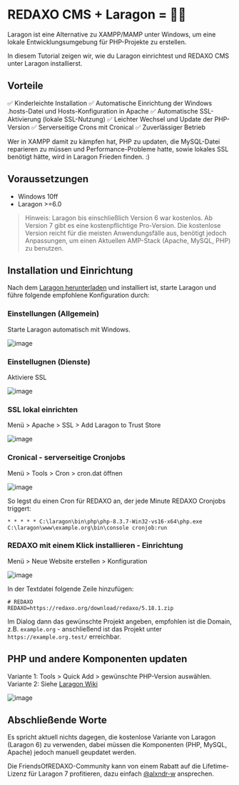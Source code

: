 # REDAXO CMS + Laragon = 🦖💚

Laragon ist eine Alternative zu XAMPP/MAMP unter Windows, um eine lokale Entwicklungsumgebung für PHP-Projekte zu erstellen. 

In diesem Tutorial zeigen wir, wie du Laragon einrichtest und REDAXO CMS unter Laragon installierst.

## Vorteile

✅ Kinderleichte Installation
✅ Automatische Einrichtung der Windows .hosts-Datei und Hosts-Konfiguration in Apache
✅ Automatische SSL-Aktivierung (lokale SSL-Nutzung)
✅ Leichter Wechsel und Update der PHP-Version
✅ Serverseitige Crons mit Cronical
✅ Zuverlässiger Betrieb

Wer in XAMPP damit zu kämpfen hat, PHP zu updaten, die MySQL-Datei reparieren zu müssen und Performance-Probleme hatte, sowie lokales SSL benötigt hätte, wird in Laragon Frieden finden. :) 

## Voraussetzungen

* Windows 10ff
* Laragon >=6.0

> Hinweis: Laragon bis einschließlich Version 6 war kostenlos. Ab Version 7 gibt es eine kostenpflichtige Pro-Version. Die kostenlose Version reicht für die meisten Anwendungsfälle aus, benötigt jedoch Anpassungen, um einen Aktuellen AMP-Stack (Apache, MySQL, PHP) zu benutzen.

## Installation und Einrichtung

Nach dem [Laragon herunterladen](https://github.com/leokhoa/laragon/) und installiert ist, starte Laragon und führe folgende empfohlene Konfiguration durch:

### Einstellungen (Allgemein)

Starte Laragon automatisch mit Windows.

![image](https://github.com/user-attachments/assets/21a5b0a9-5502-4f17-829f-23262a0ee48b)

### Einstellugnen (Dienste)

Aktiviere SSL

![image](https://github.com/user-attachments/assets/46768b67-31d5-4d14-8f36-b06659e15ace)

### SSL lokal einrichten

Menü > Apache > SSL > Add Laragon to Trust Store

![image](https://github.com/user-attachments/assets/713fa18c-ebc7-4ec1-894e-1c976fa6ef9c)

### Cronical - serverseitige Cronjobs

Menü > Tools > Cron > cron.dat öffnen

![image](https://github.com/user-attachments/assets/9dcd0381-3347-41e6-8017-cdcf1388c29c)

So legst du einen Cron für REDAXO an, der jede Minute REDAXO Cronjobs triggert:

```
* * * * * C:\laragon\bin\php\php-8.3.7-Win32-vs16-x64\php.exe C:\laragon\www\example.org\bin\console cronjob:run
```

### REDAXO mit einem Klick installieren - Einrichtung

Menü > Neue Website erstellen > Konfiguration

![image](https://github.com/user-attachments/assets/6656d9d7-f718-436f-bb99-e468385ed206)

In der Textdatei folgende Zeile hinzufügen:

```
# REDAXO
REDAXO=https://redaxo.org/download/redaxo/5.18.1.zip
```

Im Dialog dann das gewünschte Projekt angeben, empfohlen ist die Domain, z.B. `example.org` - anschließend ist das Projekt unter `https://example.org.test/` erreichbar.

## PHP und andere Komponenten updaten

Variante 1: Tools > Quick Add > gewünschte PHP-Version auswählen.
Variante 2: Siehe [Laragon Wiki](https://github.com/leokhoa/laragon/wiki)

![image](https://github.com/user-attachments/assets/735d5ff6-da88-4c86-9626-10bf3d68c617)


## Abschließende Worte

Es spricht aktuell nichts dagegen, die kostenlose Variante von Laragon (Laragon 6) zu verwenden, dabei müssen die Komponenten (PHP, MySQL, Apache) jedoch manuell geupdatet werden. 

Die FriendsOfREDAXO-Community kann von einem Rabatt auf die Lifetime-Lizenz für Laragon 7 profitieren, dazu einfach [@alxndr-w](https://www.alexplus.de/) ansprechen.
